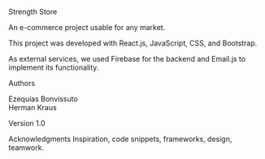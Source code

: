 Strength Store

An e-commerce project usable for any market.

This project was developed with React.js, JavaScript, CSS, and Bootstrap.

As external services, we used Firebase for the backend and Email.js to implement its functionality.

Authors

Ezequías Bonvissuto <br>
Herman Kraus

Version
1.0

Acknowledgments
Inspiration, code snippets, frameworks, design, teamwork.
